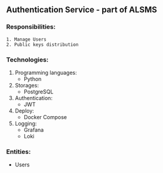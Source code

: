 Authentication Service - part of ALSMS
-----
### Responsibilities:
    1. Manage Users
    2. Public keys distribution

### Technologies:
 1. Programming languages:
    - Python
 2. Storages:
    - PostgreSQL
 3. Authentication: 
    - JWT
 4. Deploy:
    - Docker Compose
 5. Logging:
    - Grafana
    - Loki

### Entities:
 - Users

